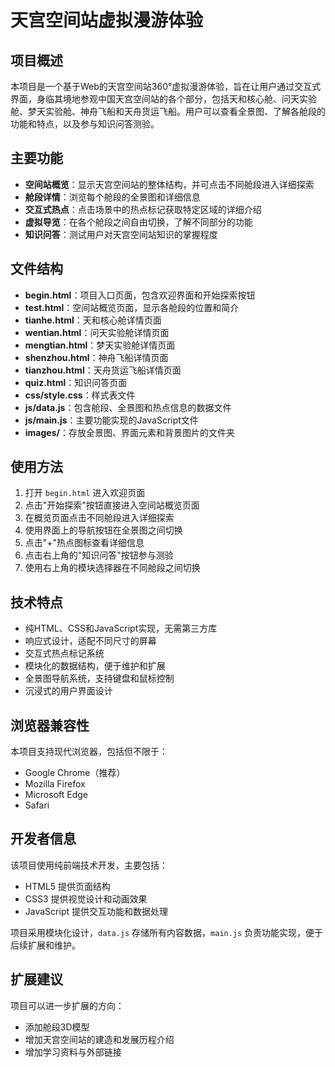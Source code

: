 # 天宫空间站虚拟漫游体验

## 项目概述

本项目是一个基于Web的天宫空间站360°虚拟漫游体验，旨在让用户通过交互式界面，身临其境地参观中国天宫空间站的各个部分，包括天和核心舱、问天实验舱、梦天实验舱、神舟飞船和天舟货运飞船。用户可以查看全景图、了解各舱段的功能和特点，以及参与知识问答测验。

## 主要功能

- **空间站概览**：显示天宫空间站的整体结构，并可点击不同舱段进入详细探索
- **舱段详情**：浏览每个舱段的全景图和详细信息
- **交互式热点**：点击场景中的热点标记获取特定区域的详细介绍
- **虚拟导览**：在各个舱段之间自由切换，了解不同部分的功能
- **知识问答**：测试用户对天宫空间站知识的掌握程度

## 文件结构

- **begin.html**：项目入口页面，包含欢迎界面和开始探索按钮
- **test.html**：空间站概览页面，显示各舱段的位置和简介
- **tianhe.html**：天和核心舱详情页面
- **wentian.html**：问天实验舱详情页面
- **mengtian.html**：梦天实验舱详情页面
- **shenzhou.html**：神舟飞船详情页面
- **tianzhou.html**：天舟货运飞船详情页面
- **quiz.html**：知识问答页面
- **css/style.css**：样式表文件
- **js/data.js**：包含舱段、全景图和热点信息的数据文件
- **js/main.js**：主要功能实现的JavaScript文件
- **images/**：存放全景图、界面元素和背景图片的文件夹

## 使用方法

1. 打开 `begin.html` 进入欢迎页面
2. 点击"开始探索"按钮直接进入空间站概览页面
3. 在概览页面点击不同舱段进入详细探索
4. 使用界面上的导航按钮在全景图之间切换
5. 点击"+"热点图标查看详细信息
6. 点击右上角的"知识问答"按钮参与测验
7. 使用右上角的模块选择器在不同舱段之间切换

## 技术特点

- 纯HTML、CSS和JavaScript实现，无需第三方库
- 响应式设计，适配不同尺寸的屏幕
- 交互式热点标记系统
- 模块化的数据结构，便于维护和扩展
- 全景图导航系统，支持键盘和鼠标控制
- 沉浸式的用户界面设计

## 浏览器兼容性

本项目支持现代浏览器，包括但不限于：
- Google Chrome（推荐）
- Mozilla Firefox
- Microsoft Edge
- Safari

## 开发者信息

该项目使用纯前端技术开发，主要包括：
- HTML5 提供页面结构
- CSS3 提供视觉设计和动画效果
- JavaScript 提供交互功能和数据处理

项目采用模块化设计，`data.js` 存储所有内容数据，`main.js` 负责功能实现，便于后续扩展和维护。

## 扩展建议

项目可以进一步扩展的方向：
- 添加舱段3D模型
- 增加天宫空间站的建造和发展历程介绍
- 增加学习资料与外部链接